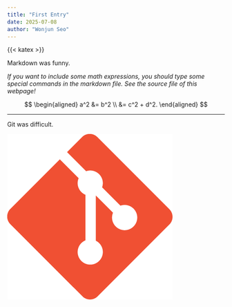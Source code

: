 ```yaml
---
title: "First Entry"
date: 2025-07-08
author: "Wonjun Seo"
---
```

{{< katex >}}

Markdown was funny.

*If you want to include some math expressions, you should type some special commands in the markdown file. See the source file of this webpage!*

$$
\begin{aligned}
a^2 &= b^2 \\
&= c^2 + d^2.
\end{aligned}
$$

---

Git was difficult.

![Git](git.png#center)
